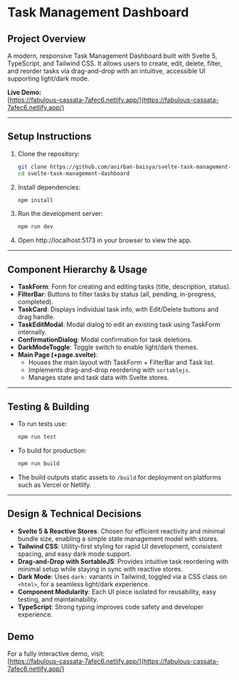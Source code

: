 # Task Management Dashboard

## Project Overview
A modern, responsive Task Management Dashboard built with Svelte 5, TypeScript, and Tailwind CSS. It allows users to create, edit, delete, filter, and reorder tasks via drag-and-drop with an intuitive, accessible UI supporting light/dark mode.

**Live Demo:**  
[https://fabulous-cassata-7afec6.netlify.app/](https://fabulous-cassata-7afec6.netlify.app/)

***

## Setup Instructions

1. Clone the repository:
   ```bash
   git clone https://github.com/anirban-baisya/svelte-task-management-dashboard.git
   cd svelte-task-management-dashboard
   ```
2. Install dependencies:
   ```bash
   npm install
   ```
3. Run the development server:
   ```bash
   npm run dev
   ```
4. Open http://localhost:5173 in your browser to view the app.

***

## Component Hierarchy & Usage

- **TaskForm**: Form for creating and editing tasks (title, description, status).
- **FilterBar**: Buttons to filter tasks by status (all, pending, in-progress, completed).
- **TaskCard**: Displays individual task info, with Edit/Delete buttons and drag handle.
- **TaskEditModal**: Modal dialog to edit an existing task using TaskForm internally.
- **ConfirmationDialog**: Modal confirmation for task deletions.
- **DarkModeToggle**: Toggle switch to enable light/dark themes.
- **Main Page (+page.svelte)**: 
  - Houses the main layout with TaskForm + FilterBar and Task list.
  - Implements drag-and-drop reordering with `sortablejs`.
  - Manages state and task data with Svelte stores.

***

## Testing & Building

- To run tests use:
  ```bash
  npm run test
  ```
- To build for production:
  ```bash
  npm run build
  ```
- The build outputs static assets to `/build` for deployment on platforms such as Vercel or Netlify.

***

## Design & Technical Decisions

- **Svelte 5 & Reactive Stores**: Chosen for efficient reactivity and minimal bundle size, enabling a simple state management model with stores.
- **Tailwind CSS**: Utility-first styling for rapid UI development, consistent spacing, and easy dark mode support.
- **Drag-and-Drop with SortableJS**: Provides intuitive task reordering with minimal setup while staying in sync with reactive stores.
- **Dark Mode**: Uses `dark:` variants in Tailwind, toggled via a CSS class on `<html>`, for a seamless light/dark experience.
- **Component Modularity**: Each UI piece isolated for reusability, easy testing, and maintainability.
- **TypeScript**: Strong typing improves code safety and developer experience.

## Demo

For a fully interactive demo, visit:  
[https://fabulous-cassata-7afec6.netlify.app/](https://fabulous-cassata-7afec6.netlify.app/)
